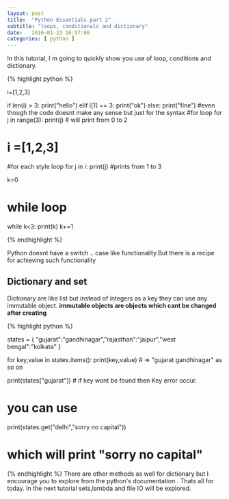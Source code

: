 ```yaml
---
layout: post
title:  "Python Essentials part 2"
subtitle: "loops, conditionals and dictionary"
date:   2016-01-23 16:57:00
categories: [ python ]
---
```

In this tutorial, I m going to quickly show you use of 
loop, conditions and dictionary.

{% highlight python %}

i=[1,2,3]

if len(i) > 3:
    print("hello")
elif i[1] == 3:
    print("ok")
else:
    print("fine")  #even though the code doesnt make any sense but just for                    the syntax
#for loop
for j in range(3):
    print(j)    # will print from 0 to 2


# i =[1,2,3]
#for each style loop
for j in i:
    print(j) #prints from 1 to 3 

k=0

# while loop
while k<3:
    print(k)
    k+=1

{% endhighlight %}

Python doesnt have a switch .. case like functionality.But there is a 
recipe for achieving such functionality

## Dictionary and set

Dictionary are like list but instead of integers as a key they can use 
any immutable object. **immutable objects are objects which cant be changed after creating**

{% highlight python %}

states = { "gujarat":"gandhinagar","rajasthan":"jaipur","west bengal":"kolkata" }

for key,value in states.items():
    print(key,value)       #  => "gujarat gandhinagar" as so on


print(states["gujarat"])     # if key wont be found then Key error occur.


# you can use
print(states.get("delhi","sorry no capital"))

# which will print "sorry no capital"


{% endhighlight %}
There are other methods as well for dictionary but I encourage you to 
explore from the python's documentation .
Thats all for today. In the next tutorial sets,lambda and file IO will be explored.





